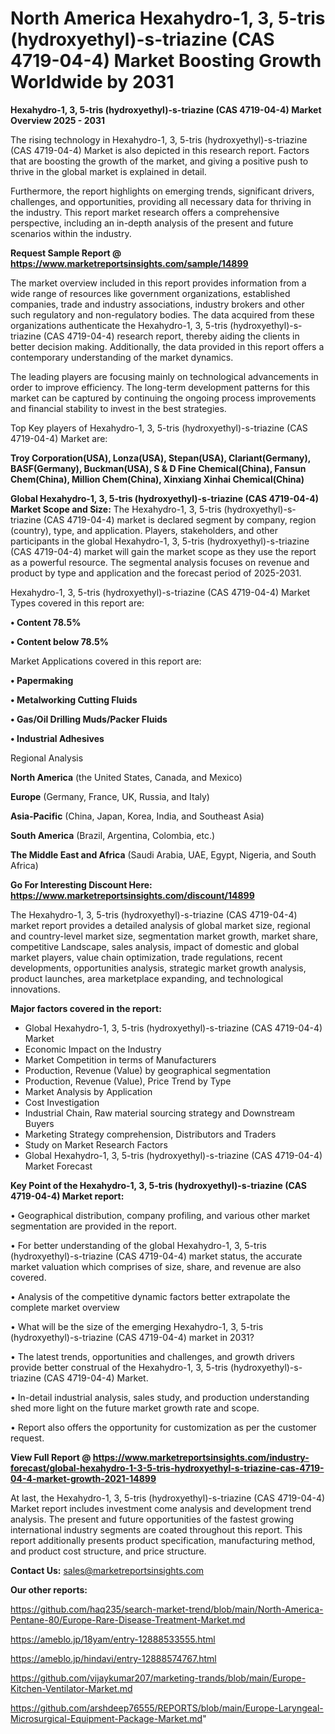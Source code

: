  # North America Hexahydro-1, 3, 5-tris (hydroxyethyl)-s-triazine (CAS 4719-04-4) Market Boosting Growth Worldwide by 2031

<Strong> Hexahydro-1, 3, 5-tris (hydroxyethyl)-s-triazine (CAS 4719-04-4) Market Overview 2025 - 2031</strong>

The rising technology in Hexahydro-1, 3, 5-tris (hydroxyethyl)-s-triazine (CAS 4719-04-4) Market is also depicted in this research report. Factors that are boosting the growth of the market, and giving a positive push to thrive in the global market is explained in detail.

Furthermore, the report highlights on emerging trends, significant drivers, challenges, and opportunities, providing all necessary data for thriving in the industry. This report market research offers a comprehensive perspective, including an in-depth analysis of the present and future scenarios within the industry.

<strong>Request Sample Report @ <a href=https://www.marketreportsinsights.com/sample/14899>https://www.marketreportsinsights.com/sample/14899</a></strong>

The market overview included in this report provides information from a wide range of resources like government organizations, established companies, trade and industry associations, industry brokers and other such regulatory and non-regulatory bodies. The data acquired from these organizations authenticate the Hexahydro-1, 3, 5-tris (hydroxyethyl)-s-triazine (CAS 4719-04-4) research report, thereby aiding the clients in better decision making. Additionally, the data provided in this report offers a contemporary understanding of the market dynamics.

The leading players are focusing mainly on technological advancements in order to improve efficiency. The long-term development patterns for this market can be captured by continuing the ongoing process improvements and financial stability to invest in the best strategies.

Top Key players of Hexahydro-1, 3, 5-tris (hydroxyethyl)-s-triazine (CAS 4719-04-4) Market are:

<strong>Troy Corporation(USA), Lonza(USA), Stepan(USA), Clariant(Germany), BASF(Germany), Buckman(USA), S & D Fine Chemical(China), Fansun Chem(China), Million Chem(China), Xinxiang Xinhai Chemical(China)</strong>

<strong><b>Global Hexahydro-1, 3, 5-tris (hydroxyethyl)-s-triazine (CAS 4719-04-4) Market Scope and Size:</b></strong>
The Hexahydro-1, 3, 5-tris (hydroxyethyl)-s-triazine (CAS 4719-04-4) market is declared segment by company, region (country), type, and application. Players, stakeholders, and other participants in the global Hexahydro-1, 3, 5-tris (hydroxyethyl)-s-triazine (CAS 4719-04-4) market will gain the market scope as they use the report as a powerful resource. The segmental analysis focuses on revenue and product by type and application and the forecast period of 2025-2031.

Hexahydro-1, 3, 5-tris (hydroxyethyl)-s-triazine (CAS 4719-04-4) Market Types covered in this report are:

<strong>• Content 78.5%

• Content below 78.5%</strong>

Market Applications covered in this report are:

<strong>• Papermaking

• Metalworking Cutting Fluids

• Gas/Oil Drilling Muds/Packer Fluids

• Industrial Adhesives</strong> 

Regional Analysis

<strong>North America</strong> (the United States, Canada, and Mexico)

<strong>Europe</strong> (Germany, France, UK, Russia, and Italy)

<strong>Asia-Pacific</strong> (China, Japan, Korea, India, and Southeast Asia)

<strong>South America</strong> (Brazil, Argentina, Colombia, etc.)

<strong>The Middle East and Africa</strong> (Saudi Arabia, UAE, Egypt, Nigeria, and South Africa)

<strong>Go For Interesting Discount Here: <a href=https://www.marketreportsinsights.com/discount/14899>https://www.marketreportsinsights.com/discount/14899</a></strong>

The Hexahydro-1, 3, 5-tris (hydroxyethyl)-s-triazine (CAS 4719-04-4) market report provides a detailed analysis of global market size, regional and country-level market size, segmentation market growth, market share, competitive Landscape, sales analysis, impact of domestic and global market players, value chain optimization, trade regulations, recent developments, opportunities analysis, strategic market growth analysis, product launches, area marketplace expanding, and technological innovations.

<strong><b>Major factors covered in the report:</b></strong>
<ul>
  <li>Global Hexahydro-1, 3, 5-tris (hydroxyethyl)-s-triazine (CAS 4719-04-4) Market </li>
  <li>Economic Impact on the Industry</li>
  <li>Market Competition in terms of Manufacturers</li>
  <li>Production, Revenue (Value) by geographical segmentation</li>
  <li>Production, Revenue (Value), Price Trend by Type</li>
  <li>Market Analysis by Application</li>
  <li>Cost Investigation</li>
  <li>Industrial Chain, Raw material sourcing strategy and Downstream Buyers</li>
  <li>Marketing Strategy comprehension, Distributors and Traders</li>
  <li>Study on Market Research Factors</li>
  <li>Global Hexahydro-1, 3, 5-tris (hydroxyethyl)-s-triazine (CAS 4719-04-4) Market Forecast</li>
</ul>

<strong><b>Key Point of the Hexahydro-1, 3, 5-tris (hydroxyethyl)-s-triazine (CAS 4719-04-4) Market report:</b></strong>

• Geographical distribution, company profiling, and various other market segmentation are provided in the report.

• For better understanding of the global Hexahydro-1, 3, 5-tris (hydroxyethyl)-s-triazine (CAS 4719-04-4) market status, the accurate market valuation which comprises of size, share, and revenue are also covered.

• Analysis of the competitive dynamic factors better extrapolate the complete market overview

• What will be the size of the emerging Hexahydro-1, 3, 5-tris (hydroxyethyl)-s-triazine (CAS 4719-04-4) market in 2031?

• The latest trends, opportunities and challenges, and growth drivers provide better construal of the Hexahydro-1, 3, 5-tris (hydroxyethyl)-s-triazine (CAS 4719-04-4) Market.

• In-detail industrial analysis, sales study, and production understanding shed more light on the future market growth rate and scope.

• Report also offers the opportunity for customization as per the customer request.

<strong><b>View Full Report @ <a href=https://www.marketreportsinsights.com/industry-forecast/global-hexahydro-1-3-5-tris-hydroxyethyl-s-triazine-cas-4719-04-4-market-growth-2021-14899>https://www.marketreportsinsights.com/industry-forecast/global-hexahydro-1-3-5-tris-hydroxyethyl-s-triazine-cas-4719-04-4-market-growth-2021-14899</a></b></strong>


At last, the Hexahydro-1, 3, 5-tris (hydroxyethyl)-s-triazine (CAS 4719-04-4) Market report includes investment come analysis and development trend analysis. The present and future opportunities of the fastest growing international industry segments are coated throughout this report. This report additionally presents product specification, manufacturing method, and product cost structure, and price structure.

<strong>Contact Us:</strong>
sales@marketreportsinsights.com

<strong>Our other reports:</strong>

<a href=https://github.com/haq235/search-market-trend/blob/main/North-America-Pentane-80/Europe-Rare-Disease-Treatment-Market.md>https://github.com/haq235/search-market-trend/blob/main/North-America-Pentane-80/Europe-Rare-Disease-Treatment-Market.md</a>

<a href=https://ameblo.jp/18yam/entry-12888533555.html>https://ameblo.jp/18yam/entry-12888533555.html</a>

<a href=https://ameblo.jp/hindavi/entry-12888574767.html>https://ameblo.jp/hindavi/entry-12888574767.html</a>

<a href=https://github.com/vijaykumar207/marketing-trands/blob/main/Europe-Kitchen-Ventilator-Market.md>https://github.com/vijaykumar207/marketing-trands/blob/main/Europe-Kitchen-Ventilator-Market.md</a>

<a href=https://github.com/arshdeep76555/REPORTS/blob/main/Europe-Laryngeal-Microsurgical-Equipment-Package-Market.md>https://github.com/arshdeep76555/REPORTS/blob/main/Europe-Laryngeal-Microsurgical-Equipment-Package-Market.md</a>"
